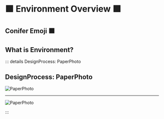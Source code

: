 # 🟩 Environment Overview 🟩

## Conifer Emoji 🟩

## What is Environment?
<!-- 
- Obstacle
- Residual
- Trench
- Mound
- PreppedEnvironment
- RawEnvironment
- SlopedEnvironment
- SteepSlopedEnvironment
- WetEnvironment
- DryEnvironment
- SlashyEnvironment
- FastEnvironment
- SlowEnvironment
- BurntEnvironment
- BurntStump -->



::: details DesignProcess: PaperPhoto

## DesignProcess: PaperPhoto

![PaperPhoto](/Paper_BetaQuote.jpg)

---

![PaperPhoto](/Paper_BetaQuote2.jpg)

:::
